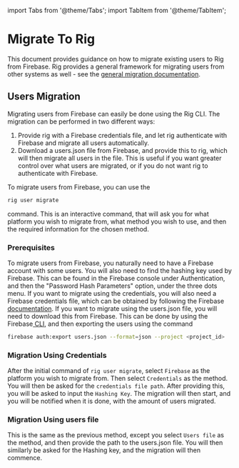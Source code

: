 

import Tabs from '@theme/Tabs';
import TabItem from '@theme/TabItem';

# Migrate To Rig
This document provides guidance on how to migrate existing users to Rig from Firebase. 
Rig provides a general framework for migrating users from other systems as well - see the [general migration documentation](../migration/custom). 

## Users Migration
Migrating users from Firebase can easily be done using the Rig CLI. The migration can be performed in two different ways:
1. Provide rig with a Firebase credentials file, and let rig authenticate with Firebase and migrate all users automatically.
2. Download a users.json file from Firebase, and provide this to rig, which will then migrate all users in the file. This is useful if you want greater control over what users are migrated, or if you do not want rig to authenticate with Firebase.

To migrate users from Firebase, you can use the 
```bash
rig user migrate
```
command. This is an interactive command, that will ask you for what platform you wish to migrate from, what method you wish to use, and then the required information for the chosen method.

### Prerequisites
To migrate users from Firebase, you naturally need to have a Firebase account with some users. You will also need to find the hashing key used by Firebase. This can be found in the Firebase console under Authentication, and then the "Password Hash Parameters" option, under the three dots menu. If you want to migrate using the credentials, you will also need a Firebase credentials file, which can be obtained by following the Firebase[ documentation](https://firebase.google.com/docs/admin/setup#initialize-sdk). If you want to migrate using the users.json file, you will need to download this from Firebase. This can be done by using the Firebase[ CLI](https://firebase.google.com/docs/cli#install_the_firebase_cli), and then exporting the users using the command 
```bash
firebase auth:export users.json --format=json --project <project_id>
```

### Migration Using Credentials
After the initial command of `rig user migrate`, select `Firebase` as the platform you wish to migrate from. Then select `Credentials` as the method. You will then be asked for the `credentials file path`. After providing this, you will be asked to input the `Hashing Key`. The migration will then start, and you will be notified when it is done, with the amount of users migrated. 

### Migration Using users file
This is the same as the previous method, except you select `Users file` as the method, and then provide the path to the users.json file. You will then similarly be asked for the Hashing key, and the migration will then commence.